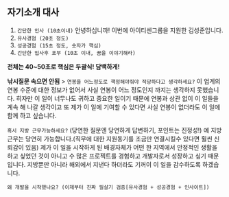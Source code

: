 ## 자기소개 대사

1. `간단한 인사 (10초이내)`
   안녕하십니까! 이번에 아이티센그룹을 지원한 김성준입니다.
2. `유사경험 (20초 정도)`
3. `성공경험 (15초 정도, 숫자가 핵심)`
4. `간단한 입사후 포부 (10초 이내, 꿈을 이야기해라)`

**전체는 40~50초로 핵심은 두괄식! 담백하게!**

**낚시질문 속으면 안됨**  > `연봉을 어느정도로 책정해야줘야 적당하다고 생각하세요?`
이 업계의 연봉 수준에 대한 정보가 없어서 사실 연봉이 어느 정도인지 까지는  생각하지 못했습니다.
히자만 이 일이 너무나도 귀하고 중요한 일이기 때문에 연봉과 상관 없이 이 일들을 계속 해 나갈 생각이고 또 제가 이 일에 기여할 수 있다면 사실 연봉이 없더라도 이 일에 함께 하고 싶습니다.

`혹시 지방 근무가능하세요?`
(당연한 질문엔 당연하게 답변하기, 포인트는 진정성!) 예 지방근무는 당연히 가능합니다.(직무에 대한 지원동기를 조금만 연결시킬수 있다면 훨씬 신뢰감이 있음)
제가 이 일을 시작하게 된 배경자체가 어떤 한 지역에서 안정적인 생활을 하고 싶었던 것이 아니고
수 많은 프로젝트를 경험하고 개발자로서 성장하고 싶기 때문입니다.
지방뿐만 아니라 해외에서 지낸다 하더라도 기꺼이 이 일을 감수하도록 하겠습니다.

`왜 개발을 시작했나요? (이제부터 진짜 필살기 검증[유사경험 + 성공경험 + 인사이트])`

